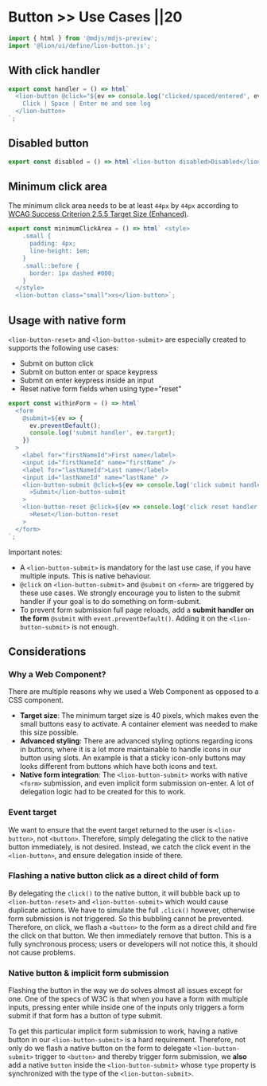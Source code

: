# Button >> Use Cases ||20

```js script
import { html } from '@mdjs/mdjs-preview';
import '@lion/ui/define/lion-button.js';
```

## With click handler

```js preview-story
export const handler = () => html`
  <lion-button @click="${ev => console.log('clicked/spaced/entered', ev)}">
    Click | Space | Enter me and see log
  </lion-button>
`;
```

## Disabled button

```js preview-story
export const disabled = () => html`<lion-button disabled>Disabled</lion-button>`;
```

## Minimum click area

The minimum click area needs to be at least `44px` by `44px` according to [WCAG Success Criterion 2.5.5 Target Size (Enhanced)](https://www.w3.org/TR/WCAG22/#target-size-enhanced).

```js preview-story
export const minimumClickArea = () => html` <style>
    .small {
      padding: 4px;
      line-height: 1em;
    }
    .small::before {
      border: 1px dashed #000;
    }
  </style>
  <lion-button class="small">xs</lion-button>`;
```

## Usage with native form

`<lion-button-reset>` and `<lion-button-submit>` are especially created to supports the following use cases:

- Submit on button click
- Submit on button enter or space keypress
- Submit on enter keypress inside an input
- Reset native form fields when using type="reset"

```js preview-story
export const withinForm = () => html`
  <form
    @submit=${ev => {
      ev.preventDefault();
      console.log('submit handler', ev.target);
    }}
  >
    <label for="firstNameId">First name</label>
    <input id="firstNameId" name="firstName" />
    <label for="lastNameId">Last name</label>
    <input id="lastNameId" name="lastName" />
    <lion-button-submit @click=${ev => console.log('click submit handler', ev.target)}
      >Submit</lion-button-submit
    >
    <lion-button-reset @click=${ev => console.log('click reset handler', ev.target)}
      >Reset</lion-button-reset
    >
  </form>
`;
```

Important notes:

- A `<lion-button-submit>` is mandatory for the last use case, if you have multiple inputs. This is native behaviour.
- `@click` on `<lion-button-submit>` and `@submit` on `<form>` are triggered by these use cases. We strongly encourage you to listen to the submit handler if your goal is to do something on form-submit.
- To prevent form submission full page reloads, add a **submit handler on the form** `@submit` with `event.preventDefault()`. Adding it on the `<lion-button-submit>` is not enough.

## Considerations

### Why a Web Component?

There are multiple reasons why we used a Web Component as opposed to a CSS component.

- **Target size**: The minimum target size is 40 pixels, which makes even the small buttons easy to activate. A container element was needed to make this size possible.
- **Advanced styling**: There are advanced styling options regarding icons in buttons, where it is a lot more maintainable to handle icons in our button using slots. An example is that a sticky icon-only buttons may looks different from buttons which have both icons and text.
- **Native form integration**: The `<lion-button-submit>` works with native `<form>` submission, and even implicit form submission on-enter. A lot of delegation logic had to be created for this to work.

### Event target

We want to ensure that the event target returned to the user is `<lion-button>`, not `<button>`. Therefore, simply delegating the click to the native button immediately, is not desired. Instead, we catch the click event in the `<lion-button>`, and ensure delegation inside of there.

### Flashing a native button click as a direct child of form

By delegating the `click()` to the native button, it will bubble back up to `<lion-button-reset>` and `<lion-button-submit>` which would cause duplicate actions. We have to simulate the full `.click()` however, otherwise form submission is not triggered. So this bubbling cannot be prevented.
Therefore, on click, we flash a `<button>` to the form as a direct child and fire the click on that button. We then immediately remove that button. This is a fully synchronous process; users or developers will not notice this, it should not cause problems.

### Native button & implicit form submission

Flashing the button in the way we do solves almost all issues except for one.
One of the specs of W3C is that when you have a form with multiple inputs,
pressing enter while inside one of the inputs only triggers a form submit if that form has a button of type submit.

To get this particular implicit form submission to work, having a native button in our `<lion-button-submit>` is a hard requirement.
Therefore, not only do we flash a native button on the form to delegate `<lion-button-submit>` trigger to `<button>`
and thereby trigger form submission, we **also** add a native `button` inside the `<lion-button-submit>`
whose `type` property is synchronized with the type of the `<lion-button-submit>`.
